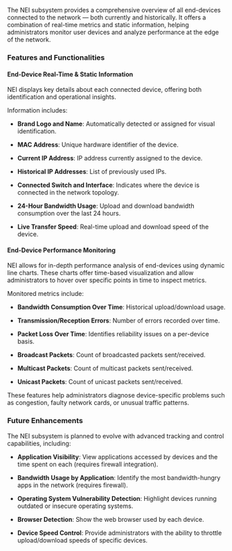 The NEI subsystem provides a comprehensive overview of all end-devices connected to the network — both currently and historically. It offers a combination of real-time metrics and static information, helping administrators monitor user devices and analyze performance at the edge of the network.

### Features and Functionalities

#### End-Device Real-Time & Static Information

NEI displays key details about each connected device, offering both identification and operational insights.

Information includes:

*   **Brand Logo and Name**: Automatically detected or assigned for visual identification.
    
*   **MAC Address**: Unique hardware identifier of the device.
    
*   **Current IP Address**: IP address currently assigned to the device.
    
*   **Historical IP Addresses**: List of previously used IPs.
    
*   **Connected Switch and Interface**: Indicates where the device is connected in the network topology.
    
*   **24-Hour Bandwidth Usage**: Upload and download bandwidth consumption over the last 24 hours.
    
*   **Live Transfer Speed**: Real-time upload and download speed of the device.
    

#### End-Device Performance Monitoring

NEI allows for in-depth performance analysis of end-devices using dynamic line charts. These charts offer time-based visualization and allow administrators to hover over specific points in time to inspect metrics.

Monitored metrics include:

*   **Bandwidth Consumption Over Time**: Historical upload/download usage.
    
*   **Transmission/Reception Errors**: Number of errors recorded over time.
    
*   **Packet Loss Over Time**: Identifies reliability issues on a per-device basis.
    
*   **Broadcast Packets**: Count of broadcasted packets sent/received.
    
*   **Multicast Packets**: Count of multicast packets sent/received.
    
*   **Unicast Packets**: Count of unicast packets sent/received.
    

These features help administrators diagnose device-specific problems such as congestion, faulty network cards, or unusual traffic patterns.

### Future Enhancements

The NEI subsystem is planned to evolve with advanced tracking and control capabilities, including:

*   **Application Visibility**: View applications accessed by devices and the time spent on each (requires firewall integration).
    
*   **Bandwidth Usage by Application**: Identify the most bandwidth-hungry apps in the network (requires firewall).
    
*   **Operating System Vulnerability Detection**: Highlight devices running outdated or insecure operating systems.
    
*   **Browser Detection**: Show the web browser used by each device.
    
*   **Device Speed Control**: Provide administrators with the ability to throttle upload/download speeds of specific devices.